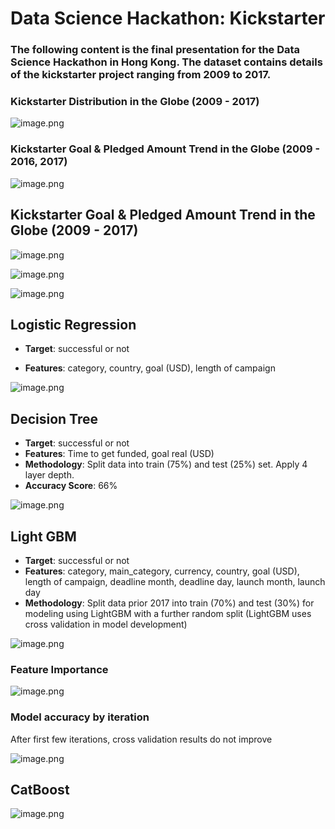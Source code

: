 
# Data Science Hackathon: Kickstarter

### The following content is the final presentation for the Data Science Hackathon in Hong Kong. The dataset contains details of the kickstarter project ranging from 2009 to 2017.

### Kickstarter Distribution in the Globe (2009 - 2017)

![image.png](attachment:image.png)

### Kickstarter Goal & Pledged Amount Trend in the Globe (2009 - 2016, 2017)

![image.png](attachment:image.png)

## Kickstarter Goal & Pledged Amount Trend in the Globe (2009 - 2017)

![image.png](attachment:image.png)

![image.png](attachment:image.png)

![image.png](attachment:image.png)

## Logistic Regression

* __Target__: successful or not

* __Features__: category, country, goal (USD), length of campaign

![image.png](attachment:image.png)

## Decision Tree
* __Target__: successful or not
* __Features__: Time to get funded, goal real (USD)
* __Methodology__: Split data into train (75%) and test (25%) set. Apply 4 layer depth. 
* __Accuracy Score__: 66% 

![image.png](attachment:image.png)

## Light GBM
* __Target__: successful or not
* __Features__: category, main_category, currency, country, goal (USD), length of campaign, deadline month, deadline day, launch month, launch day
* __Methodology__: Split data prior 2017 into train (70%) and test (30%)  for modeling using LightGBM with a further random split (LightGBM uses cross validation in model development)

![image.png](attachment:image.png)

### Feature Importance
![image.png](attachment:image.png)

### Model accuracy by iteration
After first few iterations, cross validation results do not improve

![image.png](attachment:image.png)

## CatBoost


![image.png](attachment:image.png)
